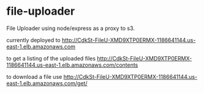 # file-uploader
File Uploader using node/express as a proxy to s3. 

currently deployed to 
http://CdkSt-FileU-XMD9XTP0ERMX-1186641144.us-east-1.elb.amazonaws.com

to get a listing of the uploaded files 
http://CdkSt-FileU-XMD9XTP0ERMX-1186641144.us-east-1.elb.amazonaws.com/contents

to download a file use 
http://CdkSt-FileU-XMD9XTP0ERMX-1186641144.us-east-1.elb.amazonaws.com/get/<filename>
